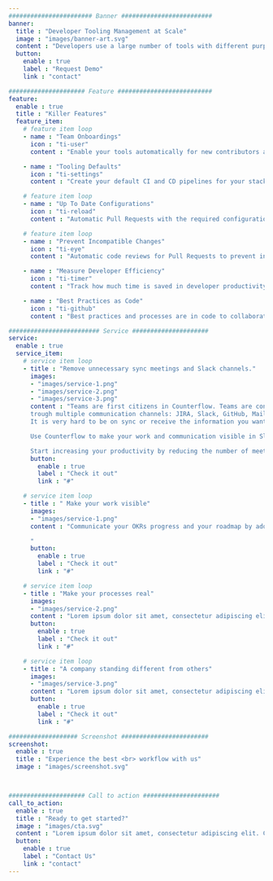 ```yaml
---
####################### Banner #########################
banner:
  title : "Developer Tooling Management at Scale"
  image : "images/banner-art.svg"
  content : "Developers use a large number of tools with different purposes: GitHub, JIRA, Slack, Spring Boot, Kubernetes, Travis, Spinnaker, AWS Cloud Formation, etc.. It is very hard to implement best practices and measure their impact in large organizations. Counterflow is a service to define processes and measure its impact across all your development teams"
  button:
    enable : true
    label : "Request Demo"
    link : "contact"

##################### Feature ##########################
feature:
  enable : true
  title : "Killer Features"
  feature_item:
    # feature item loop
    - name : "Team Onboardings"
      icon : "ti-user"
      content : "Enable your tools automatically for new contributors and teams with zero effort"

    - name : "Tooling Defaults"
      icon : "ti-settings"
      content : "Create your default CI and CD pipelines for your stack and automatically enable them for new repositories"

    # feature item loop
    - name : "Up To Date Configurations"
      icon : "ti-reload"
      content : "Automatic Pull Requests with the required configuration file changes according your tooling configuration changes"

    # feature item loop
    - name : "Prevent Incompatible Changes"
      icon : "ti-eye"
      content : "Automatic code reviews for Pull Requests to prevent incompatible changes with your best practices"

    - name : "Measure Developer Efficiency"
      icon : "ti-timer"
      content : "Track how much time is saved in developer productivity for tooling changes"

    - name : "Best Practices as Code"
      icon : "ti-github"
      content : "Best practices and processes are in code to collaborate through Pull Requests"

######################### Service #####################
service:
  enable : true
  service_item:
    # service item loop
    - title : "Remove unnecessary sync meetings and Slack channels."
      images:
      - "images/service-1.png"
      - "images/service-2.png"
      - "images/service-3.png"
      content : "Teams are first citizens in Counterflow. Teams are connected
      trough multiple communication channels: JIRA, Slack, GitHub, Mail, Meet...
      It is very hard to be on sync or receive the information you want to consume.

      Use Counterflow to make your work and communication visible in Slack and reduce the number of channels to read about other teams updates. Use Counterflow templates to automatically connect your tools to Slack in a meaningful way.

      Start increasing your productivity by reducing the number of meetings".
      button:
        enable : true
        label : "Check it out"
        link : "#"

    # service item loop
    - title : " Make your work visible"
      images:
      - "images/service-1.png"
      content : "Communicate your OKRs progress and your roadmap by adopting Counterflow JIRA templates.

      "
      button:
        enable : true
        label : "Check it out"
        link : "#"

    # service item loop
    - title : "Make your processes real"
      images:
      - "images/service-2.png"
      content : "Lorem ipsum dolor sit amet, consectetur adipiscing elit. Consequat tristique eget amet, tempus eu at consecttur. Leo facilisi nunc viverra tellus. Ac laoreet sit vel consquat. consectetur adipiscing elit. Consequat tristique eget amet, tempus eu at consecttur. Leo facilisi nunc viverra tellus. Ac laoreet sit vel consquat."
      button:
        enable : true
        label : "Check it out"
        link : "#"

    # service item loop
    - title : "A company standing different from others"
      images:
      - "images/service-3.png"
      content : "Lorem ipsum dolor sit amet, consectetur adipiscing elit. Consequat tristique eget amet, tempus eu at consecttur. Leo facilisi nunc viverra tellus. Ac laoreet sit vel consquat. consectetur adipiscing elit. Consequat tristique eget amet, tempus eu at consecttur. Leo facilisi nunc viverra tellus. Ac laoreet sit vel consquat."
      button:
        enable : true
        label : "Check it out"
        link : "#"

################### Screenshot ########################
screenshot:
  enable : true
  title : "Experience the best <br> workflow with us"
  image : "images/screenshot.svg"



##################### Call to action #####################
call_to_action:
  enable : true
  title : "Ready to get started?"
  image : "images/cta.svg"
  content : "Lorem ipsum dolor sit amet, consectetur adipiscing elit. Consequat tristique eget amet, tempus eu at consecttur."
  button:
    enable : true
    label : "Contact Us"
    link : "contact"
---
```

